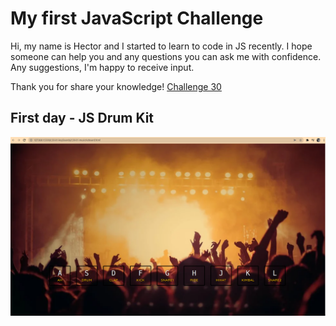 # My first JavaScript Challenge

Hi, my name is Hector and I started to learn to code in JS recently.
I hope someone can help you and any questions you can ask me with confidence.
Any suggestions, I'm happy to receive input.

Thank you for share your knowledge!  [Challenge 30](https://javascript30.com/)

## First day - JS Drum Kit 
![](https://github.com/hroddev/challenge30/blob/master/01-JS-DrumKit/img/Screenshot%20from%202022-02-01%2009-18-59.png)


